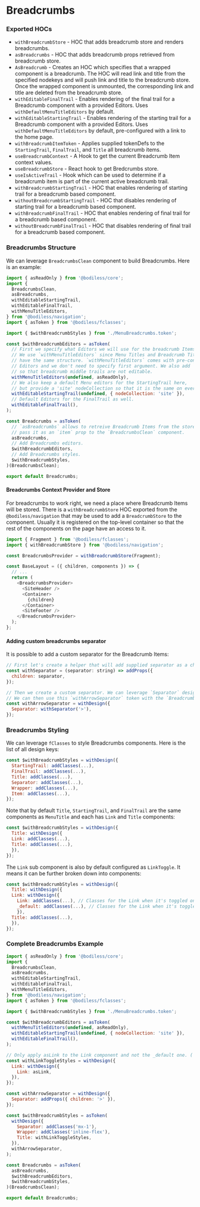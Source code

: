 # Breadcrumbs

### Exported HOCs

 - `withBreadcrumbStore` - HOC that adds breadcrumb store and renders breadcrumbs.
 - `asBreadcrumbs` - HOC that adds breadcrumb props retrieved from breadcrumb store.
 - `AsBreadcrumb` - Creates an HOC which specifies that a wrapped component is a breadcrumb. The HOC will read link and title from the specified nodekeys and will push link and title to the breadcrumb store. Once the wrapped component is unmounted, the corresponding link and title are deleted from the breadcrumb store.
 - `withEditableFinalTrail` - Enables rendering of the final trail for a Breadcrumb component with a provided Editors. Uses `withDefaultMenuTitleEditors` by default.
 - `withEditableStartingTrail` - Enables rendering of the starting trail for a Breadcrumb component with a provided Editors. Uses `withDefaultMenuTitleEditors` by default, pre-configured with a link to the home page.
 - `withBreadcrumbItemToken` - Applies supplied tokenDefs to the `StartingTrail`, `FinalTrail`, and `Title` all breadcrumb items.
 - `useBreadcrumbContext` - A Hook to get the current Breadcrumb Item context values.
 - `useBreadcrumbStore` - React hook to get Bredcrumbs store.
 - `useIsActiveTrail` - Hook which can be used to determine if a breadcrumb item is part of the current active breadcrumb trail.
 - `withBreadcrumbStartingTrail` - HOC that enables rendering of starting trail for a breadcrumb based component.
 - `withoutBreadcrumbStartingTrail` - HOC that disables rendering of starting trail for a breadcrumb based component.
 - `withBreadcrumbFinalTrail` - HOC that enables rendering of final trail for a breadcrumb based component.
 - `withoutBreadcrumbFinalTrail` - HOC that disables rendering of final trail for a breadcrumb based component.

### Breadcrumbs Structure
We can leverage `BreadcrumbsClean` component to build Breadcrumbs. Here is an example:
```js
import { asReadOnly } from '@bodiless/core';
import {
  BreadcrumbsClean,
  asBreadcrumbs,
  withEditableStartingTrail,
  withEditableFinalTrail,
  withMenuTitleEditors,
} from '@bodiless/navigation';
import { asToken } from '@bodiless/fclasses';

import { $withBreadcrumbStyles } from './MenuBreadcrumbs.token';

const $withBreadcrumbEditors = asToken(
  // First we specify what Editors we will use for the breadcrumb Items.
  // We use `withMenuTitleEditors` since Menu Titles and Breadcrumb Titles
  // have the same structure. `withMenuTitleEditors` comes with pre-configured
  // Editors and we don't need to specify first argument. We also add `asReadOnly`
  // so that breadcrumb middle trails are not editable.
  withMenuTitleEditors(undefined, asReadOnly),
  // We also keep a default Menu editors for the StartingTrail here,
  // but provide a 'site' nodeCollection so that it is the same on every page.
  withEditableStartingTrail(undefined, { nodeCollection: 'site' }),
  // Default Editors for the FinalTrail as well. 
  withEditableFinalTrail(),
);

const Breadcrumbs = asToken(
  // `asBreadcrumbs` allows to retreive Breadcrumb Items from the store and
  // pass it as an `item` prop to the `BreadcrumbsClean` component.
  asBreadcrumbs,
  // Add Breadcrumbs editors.
  $withBreadcrumbEditors,
  // Add Breadcrumbs styles.
  $withBreadcrumbStyles,
)(BreadcrumbsClean);

export default Breadcrumbs;
```

#### Breadcrumbs Context Provider and Store
For breadcrumbs to work right, we need a place where Breadcrumb Items will be stored. There is a `withBreadcrumbStore` HOC exported from the `@bodiless/navigation` that may be used to add a `BreadcrumbStore` to the component. Usually it is registered on the top-level container so that the rest of the components on the page have an access to it.

```js
import { Fragment } from '@bodiless/fclasses';
import { withBreadcrumbStore } from '@bodiless/navigation';

const BreadcrumbsProvider = withBreadcrumbStore(Fragment);

const BaseLayout = ({ children, components }) => {
  // ...
  return (
    <BreadcrumbsProvider>
      <SiteHeader />
      <Container>
        {children}
      </Container>
      <SiteFooter />
    </BreadcrumbsProvider>
  );
};
```

#### Adding custom breadcrumbs separator
It is possible to add a custom separator for the Breadcrumb Items:
```js
// First let's create a helper that will add supplied separator as a child.
const withSeparator = (separator: string) => addProps({
  children: separator,
});

// Then we create a custom separator. We can leverage `Separator` design key.
// We can then use this `withArrowSeparator` token with the `BreadcrumbsClean` component.
const withArrowSeparator = withDesign({
  Separator: withSeparator('>'),
});
```

### Breadcrumbs Styling
We can leverage `fClasses` to style Breadcrumbs components. Here is the list of all design keys:
```js
const $withBreadcrumbStyles = withDesign({
  StartingTrail: addClasses(...),
  FinalTrail: addClasses(...),
  Title: addClasses(...),
  Separator: addClasses(...),
  Wrapper: addClasses(...),
  Item: addClasses(...),
});
```
Note that by default `Title`, `StartingTrail`, and `FinalTrail` are the same components as `MenuTitle` and each has `Link` and `Title` components:
```js
const $withBreadcrumbStyles = withDesign({
  Title: withDesign({
  Link: addClasses(...),
  Title: addClasses(...),
  }),
});
```
The `Link` sub component is also by default configured as `LinkToggle`. It means it can be further broken down into components:
```js
const $withBreadcrumbStyles = withDesign({
  Title: withDesign({
  Link: withDesign({
    Link: addClasses(...), // Classes for the Link when it's toggled on
    _default: addClasses(...), // Classes for the Link when it's toggled off
    }),
  Title: addClasses(...),
  }),
});
```

### Complete Breadcrumbs Example
```js
import { asReadOnly } from '@bodiless/core';
import {
  BreadcrumbsClean,
  asBreadcrumbs,
  withEditableStartingTrail,
  withEditableFinalTrail,
  withMenuTitleEditors,
} from '@bodiless/navigation';
import { asToken } from '@bodiless/fclasses';

import { $withBreadcrumbStyles } from './MenuBreadcrumbs.token';

const $withBreadcrumbEditors = asToken(
  withMenuTitleEditors(undefined, asReadOnly),
  withEditableStartingTrail(undefined, { nodeCollection: 'site' }),
  withEditableFinalTrail(),
);

// Only apply asLink to the Link component and not the _default one. ( LinkToggle )
const withLinkToggleStyles = withDesign({
  Link: withDesign({
    Link: asLink,
  }),
});

const withArrowSeparator = withDesign({
  Separator: addProps({ children: '>' }),
});

const $withBreadcrumbStyles = asToken(
  withDesign({
    Separator: addClasses('mx-1'),
    Wrapper: addClasses('inline-flex'),
    Title: withLinkToggleStyles,
  }),
  withArrowSeparator,
);

const Breadcrumbs = asToken(
  asBreadcrumbs,
  $withBreadcrumbEditors,
  $withBreadcrumbStyles,
)(BreadcrumbsClean);

export default Breadcrumbs;
```
